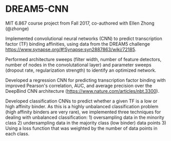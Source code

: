 # DREAM5-CNN
MIT 6.867 course project from Fall 2017, co-authored with Ellen Zhong (@zhonge)

Implemented convolutional neural networks (CNN) to predict transcription factor (TF) binding affinities, using data from the DREAM5 challenge https://www.synapse.org/#!Synapse:syn2887863/wiki/72185.

Performed architecture sweeps (filter width, number of feature detectors, number of nodes in the convolutational layer) and parameter sweeps (dropout rate, regularization strength) to identify an optimized network.

Developed a regression CNN for predicting transcription factor binding with improved Pearson's correlation, AUC, and average precision over the DeepBind CNN architecture (https://www.nature.com/articles/nbt.3300).

Developed classification CNNs to predict whether a given TF is a low or high affinity binder. As this is a highly unbalanced classification problem (high affinity binders are very rare), we implemented three techniques for dealing with unbalanced classification: 1) oversampling data in the minority class 2) undersampling data in the majority class (low binder) data points 3) Using a loss function that was weighted by the number of data points in each class.
